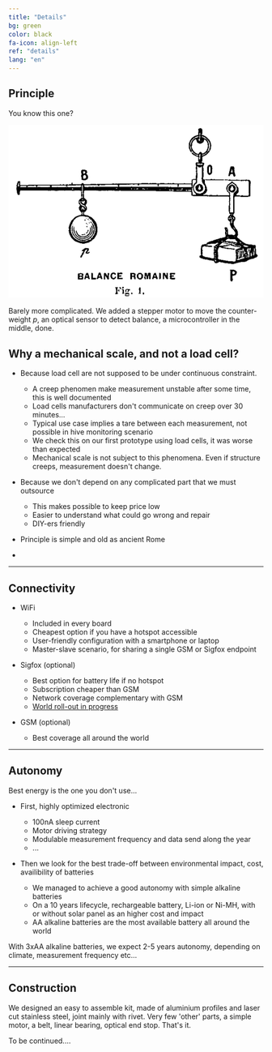 ```yaml
---
title: "Details"
bg: green
color: black
fa-icon: align-left
ref: "details"
lang: "en"
---
```


## Principle

You know this one?

![romaine](img/romaine_larive_fleury_t3_175.png)

Barely more complicated. We added a stepper motor to move the counter-weight *p*, an optical sensor to detect balance, a microcontroller in the middle, done.


## Why a mechanical scale, and not a load cell?

- Because load cell are not supposed to be under continuous constraint.
  * A creep phenomen make measurement unstable after some time, this is well documented
  * Load cells manufacturers don't communicate on creep over 30 minutes...
  * Typical use case implies a tare between each measurement, not possible in hive monitoring scenario
  * We check this on our first prototype using load cells, it was worse than expected
  * Mechanical scale is not subject to this phenomena. Even if structure creeps, measurement doesn't change.

- Because we don't depend on any complicated part that we must outsource
  * This makes possible to keep price low
  * Easier to understand what could go wrong and repair
  * DIY-ers friendly

- Principle is simple and old as ancient Rome

- 


-------------------------

## Connectivity

- WiFi
  * Included in every board
  * Cheapest option if you have a hotspot accessible
  * User-friendly configuration with a smartphone or laptop
  * Master-slave scenario, for sharing a single GSM or Sigfox endpoint

- Sigfox (optional)
  * Best option for battery life if no hotspot
  * Subscription cheaper than GSM
  * Network coverage complementary with GSM
  * [World roll-out in progress](https://www.sigfox.com/en/coverage)

- GSM (optional)
  * Best coverage all around the world

-------------------------
  
## Autonomy

Best energy is the one you don't use...

- First, highly optimized electronic
  * 100nA sleep current
  * Motor driving strategy
  * Modulable measurement frequency and data send along the year
  * ...

- Then we look for the best trade-off between environmental impact, cost, availibility of batteries
  * We managed to achieve a good autonomy with simple alkaline batteries
  * On a 10 years lifecycle, rechargeable battery, Li-ion or Ni-MH, with or without solar panel as an higher cost and impact
  * AA alkaline batteries are the most available battery all around the world

With 3xAA alkaline batteries, we expect 2-5 years autonomy, depending on climate, measurement frequency etc...

-------------------------

## Construction

We designed an easy to assemble kit, made of aluminium profiles and laser cut stainless steel, joint mainly with rivet.
Very few 'other' parts, a simple motor, a belt, linear bearing, optical end stop. That's it.



To be continued....
